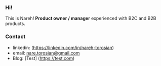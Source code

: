 ### Hi!

This is Nareh! **Product owner / manager** experienced with B2C and B2B products. 

### Contact
- linkedin: (https://linkedin.com/in/nareh-torosian)
- email: nare.torosian@gmail.com
- Blog: [Test] (https://test.com)
